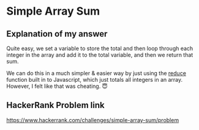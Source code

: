 # Simple Array Sum

## Explanation of my answer

Quite easy, we set a variable to store the total and then loop through each
integer in the array and add it to the total variable, and then we return
that sum.

We can do this in a much simpler & easier way by just using the [reduce](https://developer.mozilla.org/en-US/docs/Web/JavaScript/Reference/Global_Objects/Array/reduce) function
built in to Javascript, which just totals all integers in an array. However, I felt like that was cheating. 😇

## HackerRank Problem link

https://www.hackerrank.com/challenges/simple-array-sum/problem
